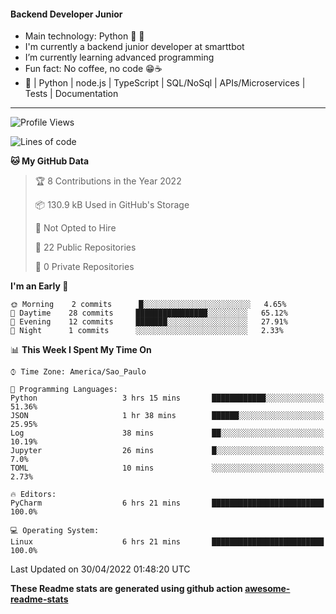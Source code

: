 #### Backend Developer Junior

- Main technology: Python 🐍 💖
- I'm currently a backend junior developer at smarttbot
- I’m currently learning advanced programming
- Fun fact: No coffee, no code 😁☕
- 📖 | Python | node.js | TypeScript | SQL/NoSql | APIs/Microservices | Tests | Documentation
---
<!--START_SECTION:waka-->
![Profile Views](http://img.shields.io/badge/Profile%20Views-1-blue)

![Lines of code](https://img.shields.io/badge/From%20Hello%20World%20I%27ve%20Written-83%20Thousand%20lines%20of%20code-blue)

**🐱 My GitHub Data** 

> 🏆 8 Contributions in the Year 2022
 > 
> 📦 130.9 kB Used in GitHub's Storage 
 > 
> 🚫 Not Opted to Hire
 > 
> 📜 22 Public Repositories 
 > 
> 🔑 0 Private Repositories  
 > 
**I'm an Early 🐤** 

```text
🌞 Morning    2 commits      █░░░░░░░░░░░░░░░░░░░░░░░░   4.65% 
🌆 Daytime    28 commits     ████████████████░░░░░░░░░   65.12% 
🌃 Evening    12 commits     ███████░░░░░░░░░░░░░░░░░░   27.91% 
🌙 Night      1 commits      ░░░░░░░░░░░░░░░░░░░░░░░░░   2.33%

```


📊 **This Week I Spent My Time On** 

```text
⌚︎ Time Zone: America/Sao_Paulo

💬 Programming Languages: 
Python                   3 hrs 15 mins       ████████████░░░░░░░░░░░░░   51.36% 
JSON                     1 hr 38 mins        ██████░░░░░░░░░░░░░░░░░░░   25.95% 
Log                      38 mins             ██░░░░░░░░░░░░░░░░░░░░░░░   10.19% 
Jupyter                  26 mins             █░░░░░░░░░░░░░░░░░░░░░░░░   7.0% 
TOML                     10 mins             ░░░░░░░░░░░░░░░░░░░░░░░░░   2.73%

🔥 Editors: 
PyCharm                  6 hrs 21 mins       █████████████████████████   100.0%

💻 Operating System: 
Linux                    6 hrs 21 mins       █████████████████████████   100.0%

```


 Last Updated on 30/04/2022 01:48:20 UTC
<!--END_SECTION:waka-->

**These Readme stats are generated using github action [awesome-readme-stats](https://github.com/anmol098/waka-readme-stats)**
